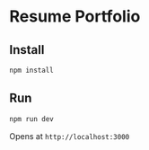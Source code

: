 # Resume Portfolio

## Install

```bash
npm install
```

## Run

```bash
npm run dev
```

Opens at `http://localhost:3000`
